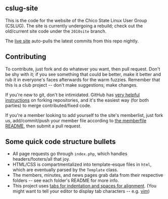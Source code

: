 cslug-site
----------
This is the code for the website of the Chico State Linux User Group (CSLUG).
The site is currently undergoing a rebuild; check out the old/current site code
under the `2010site` branch.

The [live site][1] auto-pulls the latest commits from this repo nightly.

[1]: http://www.ecst.csuchico.edu/cslug/

Contributing
-----------------
To contribute, just fork and do whatever you want, then pull request. Don't be
shy with it; if you see something that could be better, make it better and rub
it in everyone's faces afterwards for the warm fuzzies. Remember that this
is a club project -- don't make suggestions; make changes.

If you're new to git, don't be intimidated. GitHub has [very helpful
instructions][1] on forking repositories, and it's the easiest way (for both
parties) to merge contributed/fixed code.

If you're a member looking to add yourself to the site's memberlist, just fork
us, add/commit/push your member file according to [the memberfile README][2],
then submit a pull request.

[1]:http://help.github.com/fork-a-repo/
[2]:https://github.com/cslug/cslug-site/tree/master/members

Some quick code structure bullets
-----------------------------------------------
* All page requests go through `index.php`, which handles headers/footers/all
  that joy.
* HTML/CSS is compartmentalized into template-esque files in `html`, which are
  eventually parsed by the `Template` class.
* The members, minutes, and news pages grab data from their respective folders
  -- see each folder's README for more info.
* This project uses [tabs for indentation and spaces for alignment][1]. (You
  might want to tell your editor to display tab characters -- e.g. [vim][2])

[1]: http://www.iovene.com/61/
[2]: https://github.com/skoh-fley/dotfiles/blob/b3f89f19de2b82e0f7fd33e5b88627c473efc457/.vimrc#L37
